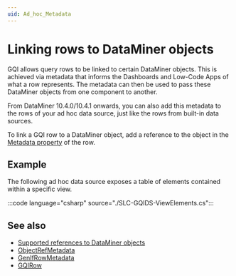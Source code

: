```yaml
---
uid: Ad_hoc_Metadata
---
```


# Linking rows to DataMiner objects

GQI allows query rows to be linked to certain DataMiner objects. This is achieved via metadata that informs the Dashboards and Low-Code Apps of what a row represents. The metadata can then be used to pass these DataMiner objects from one component to another.

From DataMiner 10.4.0/10.4.1 onwards, you can also add this metadata to the rows of your ad hoc data source, just like the rows from built-in data sources.

To link a GQI row to a DataMiner object, add a reference to the object in the [Metadata property](xref:GQI_GQIRow#properties) of the row.

## Example

The following ad hoc data source exposes a table of elements contained within a specific view.

:::code language="csharp" source="./SLC-GQIDS-ViewElements.cs":::

## See also

- [Supported references to DataMiner objects](xref:GQI_ObjectRefMetadata#dmaobjectref)
- [ObjectRefMetadata](xref:GQI_ObjectRefMetadata)
- [GenIfRowMetadata](xref:GQI_GenIfRowMetadata)
- [GQIRow](xref:GQI_GQIRow)
